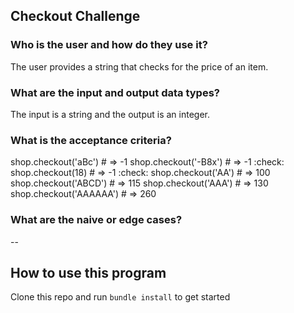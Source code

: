 ## Checkout Challenge

### Who is the user and how do they use it?

The user provides a string that checks for the price of an item.

### What are the input and output data types?

The input is a string and the output is an integer.

### What is the acceptance criteria?

shop.checkout('aBc') # => -1
shop.checkout('-B8x') # => -1 :check:
shop.checkout(18) # => -1 :check:
shop.checkout('AA') # => 100
shop.checkout('ABCD') # => 115
shop.checkout('AAA') # => 130
shop.checkout('AAAAAA') # => 260

### What are the naive or edge cases?

--

## How to use this program

Clone this repo and run `bundle install` to get started
